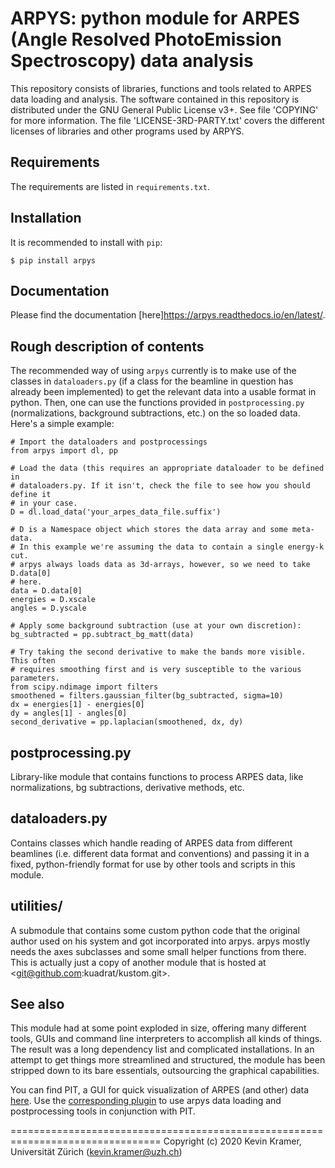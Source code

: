 # ARPYS: python module for ARPES (**A**ngle **R**esolved **P**hoto**E**mission **S**pectroscopy) data analysis 

This repository consists of libraries, functions and tools related to ARPES 
data loading and analysis.
The software contained in this repository is distributed under the GNU 
General Public License v3+. See file 'COPYING' for more information.
The file 'LICENSE-3RD-PARTY.txt' covers the different licenses of libraries 
and other programs used by ARPYS.

## Requirements

The requirements are listed in `requirements.txt`.

## Installation

It is recommended to install with `pip`:
```
$ pip install arpys
```

## Documentation

Please find the documentation [here]<https://arpys.readthedocs.io/en/latest/>.

## Rough description of contents

The recommended way of using `arpys` currently is to make use of the classes 
in `dataloaders.py` (if a class for the beamline in question has already been 
implemented) to get the relevant data into a usable format in python. Then, 
one can use the functions provided in `postprocessing.py` (normalizations, 
background subtractions, etc.) on the so loaded data. Here's a simple example:
```
# Import the dataloaders and postprocessings
from arpys import dl, pp 

# Load the data (this requires an appropriate dataloader to be defined in 
# dataloaders.py. If it isn't, check the file to see how you should define it
# in your case.
D = dl.load_data('your_arpes_data_file.suffix')

# D is a Namespace object which stores the data array and some meta-data.
# In this example we're assuming the data to contain a single energy-k cut.
# arpys always loads data as 3d-arrays, however, so we need to take D.data[0]
# here.
data = D.data[0]
energies = D.xscale
angles = D.yscale

# Apply some background subtraction (use at your own discretion):
bg_subtracted = pp.subtract_bg_matt(data)

# Try taking the second derivative to make the bands more visible. This often
# requires smoothing first and is very susceptible to the various parameters.
from scipy.ndimage import filters
smoothened = filters.gaussian_filter(bg_subtracted, sigma=10)
dx = energies[1] - energies[0]
dy = angles[1] - angles[0]
second_derivative = pp.laplacian(smoothened, dx, dy)
```

postprocessing.py
-----------------

Library-like module that contains functions to process ARPES data, like 
normalizations, bg subtractions, derivative methods, etc.

dataloaders.py
--------------

Contains classes which handle reading of ARPES data from different beamlines 
(i.e. different data format and conventions) and passing it in a fixed, 
python-friendly format for use by other tools and scripts in this module.

utilities/
----------

A submodule that contains some custom python code that the original author 
used on his system and got incorporated into arpys.
arpys mostly needs the axes subclasses and some small helper functions from 
there.
This is actually just a copy of another module that is hosted at 
<git@github.com:kuadrat/kustom.git>.


## See also

This module had at some point exploded in size, offering many different 
tools, GUIs and command line interpreters to accomplish all kinds of 
things. The result was a long dependency list and complicated installations. In
an attempt to get things more streamlined and structured, the module has been 
stripped down to its bare essentials, outsourcing the graphical capabilities.

You can find PIT, a GUI for quick visualization of ARPES (and other) data 
[here](https://github.com/kuadrat/data_slicer). Use the
[corresponding plugin](https://github.com/kuadrat/ds_arpes_plugin) to use 
arpys data loading and postprocessing tools in conjunction with PIT.


================================================================================
Copyright (c) 2020 Kevin Kramer, Universität Zürich (kevin.kramer@uzh.ch)

